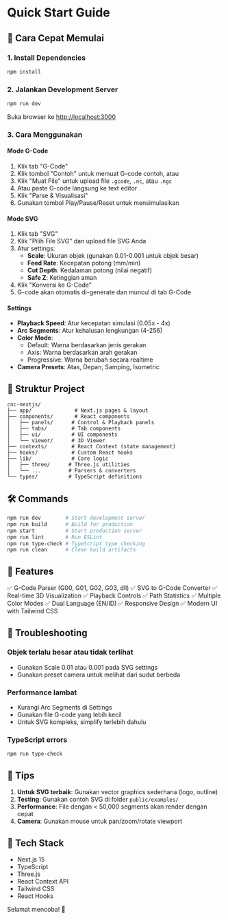 # Quick Start Guide

## 🚀 Cara Cepat Memulai

### 1. Install Dependencies
```bash
npm install
```

### 2. Jalankan Development Server
```bash
npm run dev
```

Buka browser ke [http://localhost:3000](http://localhost:3000)

### 3. Cara Menggunakan

#### Mode G-Code
1. Klik tab "G-Code"
2. Klik tombol "Contoh" untuk memuat G-code contoh, atau
3. Klik "Muat File" untuk upload file `.gcode`, `.nc`, atau `.ngc`
4. Atau paste G-code langsung ke text editor
5. Klik "Parse & Visualisasi"
6. Gunakan tombol Play/Pause/Reset untuk mensimulasikan

#### Mode SVG
1. Klik tab "SVG"
2. Klik "Pilih File SVG" dan upload file SVG Anda
3. Atur settings:
   - **Scale**: Ukuran objek (gunakan 0.01-0.001 untuk objek besar)
   - **Feed Rate**: Kecepatan potong (mm/min)
   - **Cut Depth**: Kedalaman potong (nilai negatif)
   - **Safe Z**: Ketinggian aman
4. Klik "Konversi ke G-Code"
5. G-code akan otomatis di-generate dan muncul di tab G-Code

#### Settings
- **Playback Speed**: Atur kecepatan simulasi (0.05x - 4x)
- **Arc Segments**: Atur kehalusan lengkungan (4-256)
- **Color Mode**: 
  - Default: Warna berdasarkan jenis gerakan
  - Axis: Warna berdasarkan arah gerakan
  - Progressive: Warna berubah secara realtime
- **Camera Presets**: Atas, Depan, Samping, Isometric

## 📁 Struktur Project

```
cnc-nextjs/
├── app/              # Next.js pages & layout
├── components/       # React components
│   ├── panels/      # Control & Playback panels
│   ├── tabs/        # Tab components
│   ├── ui/          # UI components
│   └── viewer/      # 3D Viewer
├── contexts/        # React Context (state management)
├── hooks/           # Custom React hooks
├── lib/             # Core logic
│   ├── three/      # Three.js utilities
│   └── ...         # Parsers & converters
└── types/          # TypeScript definitions
```

## 🛠️ Commands

```bash
npm run dev        # Start development server
npm run build      # Build for production
npm start          # Start production server
npm run lint       # Run ESLint
npm run type-check # TypeScript type checking
npm run clean      # Clean build artifacts
```

## 🎯 Features

✅ G-Code Parser (G00, G01, G02, G03, dll)
✅ SVG to G-Code Converter
✅ Real-time 3D Visualization
✅ Playback Controls
✅ Path Statistics
✅ Multiple Color Modes
✅ Dual Language (EN/ID)
✅ Responsive Design
✅ Modern UI with Tailwind CSS

## 🐛 Troubleshooting

### Objek terlalu besar atau tidak terlihat
- Gunakan Scale 0.01 atau 0.001 pada SVG settings
- Gunakan preset camera untuk melihat dari sudut berbeda

### Performance lambat
- Kurangi Arc Segments di Settings
- Gunakan file G-code yang lebih kecil
- Untuk SVG kompleks, simplify terlebih dahulu

### TypeScript errors
```bash
npm run type-check
```

## 📝 Tips

1. **Untuk SVG terbaik**: Gunakan vector graphics sederhana (logo, outline)
2. **Testing**: Gunakan contoh SVG di folder `public/examples/`
3. **Performance**: File dengan < 50,000 segments akan render dengan cepat
4. **Camera**: Gunakan mouse untuk pan/zoom/rotate viewport

## 🔗 Tech Stack

- Next.js 15
- TypeScript
- Three.js
- React Context API
- Tailwind CSS
- React Hooks

Selamat mencoba! 🎉
